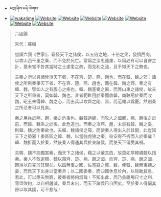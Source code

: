 - བཀྲ་ཤིས་བདེ་ལེགས་ 
- [![wakatime](https://wakatime.com/badge/user/5043ee4a-e361-4607-9d47-d557f2005d05.svg)](https://wakatime.com/@5043ee4a-e361-4607-9d47-d557f2005d05)	[![Website](https://img.shields.io/website?label=&up_color=orange&up_message=Tianchi&url=https%3A%2F%2Fshields.io)](https://tianchi.aliyun.com/home/science/scienceDetail?userId=1095279182618)	[![Website](https://img.shields.io/website?label=&up_color=blue&up_message=Kaggle&url=https%3A%2F%2Fshields.io)](https://www.kaggle.com/ivanxu/)	[![Website](https://img.shields.io/website?label=&up_color=gay&up_message=Yuque&url=https%3A%2F%2Fshields.io)](https://www.yuque.com/ivanaxu)	[![Website](https://img.shields.io/website?label=&up_color=brown&up_message=Leetcode&url=https%3A%2F%2Fshields.io)](https://leetcode.cn/u/ivanaxu)	[![Website](https://img.shields.io/website?label=&up_color=violet&up_message=AIstudio&url=https%3A%2F%2Fshields.io)](https://aistudio.baidu.com/aistudio/personalcenter/thirdview/979775)	[![Website](https://img.shields.io/website?label=&up_color=red&up_message=Gitee&url=https%3A%2F%2Fshields.io)](https://gitee.com/IvanaXu)	[![Website](https://img.shields.io/website?label=&up_color=yellow&up_message=Monkeytype&url=https%3A%2F%2Fshields.io)](https://monkeytype.com/profile/IvanaXu) 

> 六國論
> 
> 宋代：蘇轍 
> 
> 嘗讀六國《世家》，竊怪天下之諸侯，以五倍之地，十倍之衆，發憤西向，以攻山西千里之秦，而不免於死亡。常爲之深思遠慮，以爲必有可以自安之計，蓋未嘗不咎其當時之士慮患之疏，而見利之淺，且不知天下之勢也。
> 
> 夫秦之所以與諸侯爭天下者，不在齊、楚、燕、趙也，而在韓、魏之郊；諸侯之所與秦爭天下者，不在齊、楚、燕、趙也，而在韓、魏之野。秦之有韓、魏，譬如人之有腹心之疾也。韓、魏塞秦之衝，而弊山東之諸侯，故夫天下之所重者，莫如韓、魏也。昔者範睢用於秦而收韓，商鞅用於秦而收魏，昭王未得韓、魏之心，而出兵以攻齊之剛、壽，而范雎以爲憂。然則秦之所忌者可以見矣。
> 
> 秦之用兵於燕、趙，秦之危事也。越韓過魏，而攻人之國都，燕、趙拒之於前，而韓、魏乘之於後，此危道也。而秦之攻燕、趙，未嘗有韓、魏之憂，則韓、魏之附秦故也。夫韓、魏諸侯之障，而使秦人得出入於其間，此豈知天下之勢邪！委區區之韓、魏，以當強虎狼之秦，彼安得不折而入於秦哉？韓、魏折而入於秦，然後秦人得通其兵於東諸侯，而使天下偏受其禍。
> 
> 夫韓、魏不能獨當秦，而天下之諸侯，藉之以蔽其西，故莫如厚韓親魏以擯秦。秦人不敢逾韓、魏以窺齊、楚、燕、趙之國，而齊、楚、燕、趙之國，因得以自完於其間矣。以四無事之國，佐當寇之韓、魏，使韓、魏無東顧之憂，而爲天下出身以當秦兵；以二國委秦，而四國休息於內，以陰助其急，若此，可以應夫無窮，彼秦者將何爲哉！不知出此，而乃貪疆埸尺寸之利，背盟敗約，以自相屠滅，秦兵未出，而天下諸侯已自困矣。至於秦人得伺其隙以取其國，可不悲哉！
>
